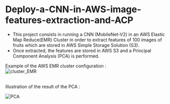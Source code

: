 # Deploy-a-CNN-in-AWS-image-features-extraction-and-ACP

* This project consists in running a CNN (MobileNet-V2) in an AWS Elastic Map Reduce(EMR) Cluster in order to extract features of 100 images of fruits which are stored in AWS Simple Storage Solution (S3).<br>
* Once extracted, the features are stored in AWS S3 and a Principal Component Analysis (PCA) is performed.<br>


Example of the AWS EMR cluster configuration :<br>
![cluster_EMR](https://user-images.githubusercontent.com/107719618/227430001-ec0aaa89-d528-42ad-9d03-6478756eb337.png)


<br>
Illustration of the result of the PCA :<br>

![PCA](https://user-images.githubusercontent.com/107719618/227430025-f9b1be6a-e054-40f0-a093-0ff0efaf7692.png)
